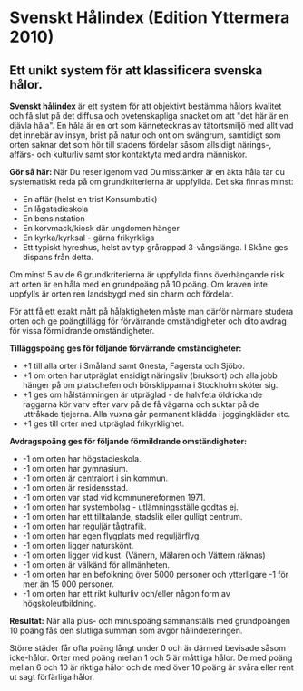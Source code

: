 # Svenskt Hålindex (Edition Yttermera 2010)



## Ett unikt system för att klassificera svenska hålor.

**Svenskt hålindex** är ett system för att objektivt bestämma hålors kvalitet och få slut på det diffusa och ovetenskapliga snacket om att "det här är en djävla håla". En håla är en ort som kännetecknas av tätortsmiljö med allt vad det innebär av insyn, brist på natur och ont om svängrum, samtidigt som orten saknar det som hör till stadens fördelar såsom allsidigt närings-, affärs- och kulturliv samt stor kontaktyta med andra människor.

**Gör så här:** När Du reser igenom vad Du misstänker är en äkta håla tar du systematiskt reda på om grundkriterierna är uppfyllda. Det ska finnas minst:

- En affär (helst en trist Konsumbutik)
- En lågstadieskola
- En bensinstation
- En korvmack/kiosk där ungdomen hänger
- En kyrka/kyrksal - gärna frikyrkliga
- Ett typiskt hyreshus, helst av typ grårappad 3-vångslänga. I Skåne ges dispans från detta.

Om minst 5 av de 6 grundkriterierna är uppfyllda finns överhängande risk att orten är en håla med en grundpoäng på 10 poäng. Om kraven inte uppfylls är orten ren landsbygd med sin charm och fördelar.

För att få ett exakt mått på hålaktigheten måste man därför närmare studera orten och ge poängtillägg för förvärrande omständigheter och dito avdrag för vissa förmildrande omständigheter.

**Tilläggspoäng ges för följande förvärrande omständigheter:**

- +1 till alla orter i Småland samt Gnesta, Fagersta och Sjöbo.
- +1 om orten har utpräglat ensidigt näringsliv (bruksort) och alla jobb hänger på om platschefen och börsklipparna i Stockholm sköter sig.
- +1 ges om hålstämningen är utpräglad - de halvfeta öldrickande raggarna kör varv efter varv på de få vägarna och suktar på de uttråkade tjejerna. Alla vuxna går permanent klädda i joggingkläder etc.
- +1 ges till orter med utpräglad frikyrklighet.

**Avdragspoäng ges för följande förmildrande omständigheter:**

- -1 om orten har högstadieskola.
- -1 om orten har gymnasium.
- -1 om orten är centralort i sin kommun.
- -1 om orten är residensstad.
- -1 om orten var stad vid kommunereformen 1971.
- -1 om orten har systembolag - utlämningsställe godtas ej.
- -1 om orten har ett tilltalande, stadslik eller gulligt centrum.
- -1 om orten har reguljär tågtrafik.
- -1 om orten har egen flygplats med reguljärflyg.
- -1 om orten ligger naturskönt.
- -1 om orten ligger vid kust. (Vänern, Mälaren och Vättern räknas)
- -1 om orten är välkänd för allmänheten.
- -1 om orten har en befolkning över 5000 personer och ytterligare -1 för mer än 15 000 personer.
- -1 om orten har ett rikt kulturliv och/eller någon form av högskoleutbildning.

**Resultat:** När alla plus- och minuspoäng sammanställs med grundpoängen 10 poäng fås den slutliga summan som avgör hålindexeringen.

Större städer får ofta poäng långt under 0 och är därmed bevisade såsom icke-hålor. Orter med poäng mellan 1 och 5 är måttliga hålor. De med poäng mellan 6 och 10 är riktiga hålor och de med över 10 poäng är svåra eller rent ut sagt förfärliga hålor.
